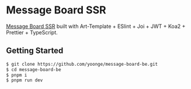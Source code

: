 # Message Board SSR

[Message Board SSR](https://github.com/yoonge/message-board-be.git) built with Art-Template + ESlint + Joi + JWT + Koa2 + Prettier + TypeScript.

## Getting Started

```sh
$ git clone https://github.com/yoonge/message-board-be.git
$ cd message-board-be
$ pnpm i
$ pnpm run dev
```

